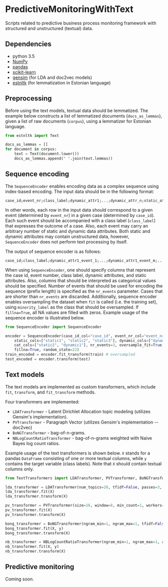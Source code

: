 # PredictiveMonitoringWithText
Scripts related to predictive business process monitoring framework with structured and unstructured (textual) data.


## Dependencies

* python 3.5
* [NumPy](http://www.numpy.org/)
* [pandas](http://pandas.pydata.org/)
* [scikit-learn](http://scikit-learn.org/stable/index.html)
* [gensim](https://radimrehurek.com/gensim/) (for LDA and doc2vec models)
* [estnltk](https://github.com/estnltk/estnltk) (for lemmatization in Estonian language)



## Preprocessing

Before using the text models, textual data should be lemmatized. The example below constructs a list of lemmatized documents (`docs_as_lemmas`), given a list of raw documents (`corpus`), using a lemmatizer for Estonian language.

```python
from estnltk import Text

docs_as_lemmas = []
for document in corpus:
    text = Text(document.lower())
    docs_as_lemmas.append(" ".join(text.lemmas))

```


## Sequence encoding

The `SequenceEncoder` enables encoding data as a complex sequence using index-based encoding. The input data should be in the following format:

    case_id;event_nr;class_label;dynamic_attr1;...;dynamic_attr_n;static_attr1;...;static_attr_h
    
In other words, each row in the input data should correspond to a given event (determined by `event_nr`) in a given case (determined by `case_id`). Each such event should be accompanied with a class label (`class_label`) that expresses the outcome of a case. Also, each event may carry an arbitrary number of static and dynamic data attributes. Both static and dynamic attributes may contain unstructured data, however, `SequenceEncoder` does not perform text processing by itself.

The output of sequence encoder is as follows:
    
    case_id;class_label;dynamic_attr1_event_1;...;dynamic_attr1_event_m;...;dynamic_attr_n_event_1;...;dynamic_attr_n_event_m;static_attr1;...;static_attr_h

When using `SequenceEncoder`, one should specify columns that represent the case id, event number, class label, dynamic attributes, and static attributes. Also, columns that should be interpreted as categorical values should be specified. Number of events that should be used for encoding the sequence (prefix length) is specified as the `nr_events` parameter. Cases that are shorter than `nr_events` are discarded.  Additionally, sequence encoder enables oversampling the dataset when `fit` is called (i.e. the training set), using `minority_label` as the class that should be oversampled. If `fillna=True`, all NA values are filled with zeros. Example usage of the sequence encoder is illustrated below.

```python
from SequenceEncoder import SequenceEncoder

encoder = SequenceEncoder(case_id_col="case_id", event_nr_col="event_nr", label_col="class_label", 
    static_cols=["static1", "static2", "static3"], dynamic_cols=["dynamic1", "dynamic2"], 
    cat_cols=["static2", "dynamic1"], nr_events=3, oversample_fit=True, minority_label="unsuccessful", 
    fillna=True, random_state=22)
train_encoded = encoder.fit_transform(train) # oversampled
test_encoded = encoder.transform(test)
```


## Text models

The text models are implemented as custom transformers, which include `fit`, `transform`, and `fit_transform` methods. 

Four transformers are implemented:
* `LDATransformer` - Latent Dirichlet Allocation topic modeling (utilizes Gensim's implementation).
* `PVTransformer` - Paragraph Vector (utilizes Gensim's implementation -- doc2vec)
* `BoNGTransformer` - bag-of-n-grams.
* `NBLogCountRatioTransformer` - bag-of-n-grams weighted with Naive Bayes log count ratios.

Example usage of the text transformers is shown below. `X` stands for a pandas `DataFrame` consisting of one or more textual columns, while `y` contains the target variable (class labels). Note that `X` should contain textual columns only.

```python
from TextTransformers import LDATransformer, PVTransformer, BoNGTransformer, NBLogCountRatioTransformer

lda_transformer = LDATransformer(num_topics=20, tfidf=False, passes=3, iterations=700, random_seed=22)
lda_transformer.fit(X)
lda_transformer.transform(X)

pv_transformer = PVTransformer(size=16, window=8, min_count=1, workers=1, alpha=0.025, dm=1, epochs=1, random_seed=22)
pv_transformer.fit(X)
pv_transformer.transform(X)

bong_transformer = BoNGTransformer(ngram_min=1, ngram_max=1, tfidf=False, nr_selected=100)
bong_transformer.fit(X, y)
bong_transformer.transform(X)

nb_transformer = NBLogCountRatioTransformer(ngram_min=1, ngram_max=1, alpha=1.0, nr_selected=100, pos_label="positive")
nb_transformer.fit(X, y)
nb_transformer.transform(X)

```


    

## Predictive monitoring

Coming soon.